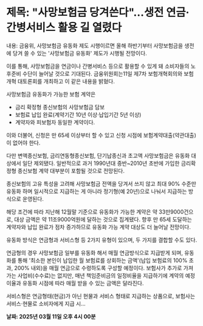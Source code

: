 # **제목: "사망보험금 당겨쓴다"…생전 연금·간병서비스 활용 길 열렸다**

  내용: 금융위, 사망보험금 유동화 제도 시행이르면 올해 하반기부터 사망보험금을 생전에 당겨 쓸 수 있는 '사망보험금 유동화' 제도가 시행될 전망이다. 

이를 통해, 사망보험금을 연금이나 간병서비스 등으로 활용할 수 있게 돼 소비자들의 노후준비 수단이 늘어날 것으로 기대된다. 금융위원회는11일 제7차 보험개혁회의와 보험개혁 대토론회를 개최하고 이 같은 내용을 밝혔다.

사망보험금 유동화가 가능한 보험 계약은
- 금리 확정형 종신보험의 사망보험금 담보
- 보험료 납입 완료(계약기간 10년 이상·납입기간 5년 이상)
- 계약자와 피보험자 동일한 계약이다. 

이와 더불어, 신청은 만 65세 이상부터 할 수 있고 신청 시점에 보험계약대출(약관대출)이 없어야 한다.

다만 변액종신보험, 금리연동형종신보험, 단기납종신과 초고액 사망보험금은 유동화 대상에서 일단 제외됐다. 일반적으로 과거 1990년대 중반~2010년 초반에 가입한 금리확정형 종신보험 계약 대부분이 포함될 것으로 전망된다.

종신보험의 고유 특성을 고려해 사망보험금 전액을 당겨서 쓰지 않고 최대 90% 수준만 유동화 하며 일시적으로 지급하는 게 아니라 정기형(예 20년)으로 나눠서 지급하는 방식으로 운영된다.

해당 조건에 따라 지난해 12월말 기준으로 유동화가 가능한 계약은 약 33만9000건으로, 대상 금액은 약 11조9000억원에 달하는 것으로 집계됐다. 향후 만 65세 도달하는 계약자와 납입 완료가 점차 증가하므로 유동화 가능 계약 대상도 더 늘어날 전망이다.

유동화 방식은 연금형과 서비스형 등 2가지 유형이 있으며, 두 가지를 결합할 수도 있다.

연금형의 경우 사망보험금 일부를 유동화 해서 매월 연금방식으로 지급받게 되며, 유동화를 통해 '최소한 본인이 납입한 월 보험료를 상회하는 금액'(납입 보험료의 100% 초과, 200% 내외)을 매월 연금으로 수령하도록 구성할 예정이다. 보험사가 추가로 가져가는 사업비(수수료)는 없지만, 매년 책임준비금의 일정비율을 지급하기에 계약의 예정이율과 유동화 시점에 따라 매월 받을 수 있는 금액은 달라진다.

서비스형은 연금형태(현금)가 아닌 현물과 서비스 형태로 지급하는 상품으로, 보험사는 서비스·현물로 소비자에게 지급 시...

  **날짜: 2025년 03월 11일 오후 4시 00분**
